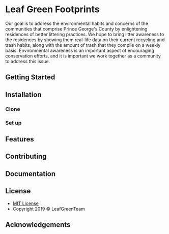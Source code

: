 

# Leaf Green Footprints
Our goal is to address the environmental habits and concerns of the communities that comprise Prince George's County by enlightening residences of better littering practices. We hope to bring litter awareness to the residences by showing them real-life data on their current recycling and trash habits, along with the amount of trash that they compile on a weekly basis. Environmental awareness is an important aspect of encouraging conservation efforts, and it is important we work together as a community to address this issue.

## Getting Started

## Installation 
### Clone
### Set up
## Features

## Contributing

## Documentation

## License
* <a href="https://opensource.org/licenses/mit-license.php"> MIT License </a>
* Copyright 2019 © LeafGreenTeam

## Acknowledgements 

